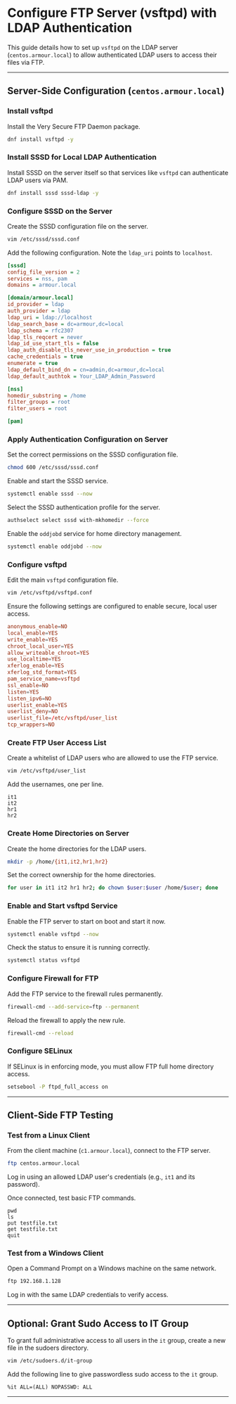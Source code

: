 # **Configure FTP Server (vsftpd) with LDAP Authentication**

This guide details how to set up `vsftpd` on the LDAP server (`centos.armour.local`) to allow authenticated LDAP users to access their files via FTP.

---

## **Server-Side Configuration (`centos.armour.local`)**

### **Install vsftpd**

Install the Very Secure FTP Daemon package.

```bash
dnf install vsftpd -y
```

### **Install SSSD for Local LDAP Authentication**

Install SSSD on the server itself so that services like `vsftpd` can authenticate LDAP users via PAM.

```bash
dnf install sssd sssd-ldap -y
```

### **Configure SSSD on the Server**

Create the SSSD configuration file on the server.

```bash
vim /etc/sssd/sssd.conf
```

Add the following configuration. Note the `ldap_uri` points to `localhost`.

```ini
[sssd]
config_file_version = 2
services = nss, pam
domains = armour.local

[domain/armour.local]
id_provider = ldap
auth_provider = ldap
ldap_uri = ldap://localhost
ldap_search_base = dc=armour,dc=local
ldap_schema = rfc2307
ldap_tls_reqcert = never
ldap_id_use_start_tls = false
ldap_auth_disable_tls_never_use_in_production = true
cache_credentials = true
enumerate = true
ldap_default_bind_dn = cn=admin,dc=armour,dc=local
ldap_default_authtok = Your_LDAP_Admin_Password

[nss]
homedir_substring = /home
filter_groups = root
filter_users = root

[pam]
```

### **Apply Authentication Configuration on Server**

Set the correct permissions on the SSSD configuration file.

```bash
chmod 600 /etc/sssd/sssd.conf
```

Enable and start the SSSD service.

```bash
systemctl enable sssd --now
```

Select the SSSD authentication profile for the server.

```bash
authselect select sssd with-mkhomedir --force
```

Enable the `oddjobd` service for home directory management.

```bash
systemctl enable oddjobd --now
```

### **Configure vsftpd**

Edit the main `vsftpd` configuration file.

```bash
vim /etc/vsftpd/vsftpd.conf
```

Ensure the following settings are configured to enable secure, local user access.

```conf
anonymous_enable=NO
local_enable=YES
write_enable=YES
chroot_local_user=YES
allow_writeable_chroot=YES
use_localtime=YES
xferlog_enable=YES
xferlog_std_format=YES
pam_service_name=vsftpd
ssl_enable=NO
listen=YES
listen_ipv6=NO
userlist_enable=YES
userlist_deny=NO
userlist_file=/etc/vsftpd/user_list
tcp_wrappers=NO
```

### **Create FTP User Access List**

Create a whitelist of LDAP users who are allowed to use the FTP service.

```bash
vim /etc/vsftpd/user_list
```

Add the usernames, one per line.

```
it1
it2
hr1
hr2
```

### **Create Home Directories on Server**

Create the home directories for the LDAP users.

```bash
mkdir -p /home/{it1,it2,hr1,hr2}
```

Set the correct ownership for the home directories.

```bash
for user in it1 it2 hr1 hr2; do chown $user:$user /home/$user; done
```

### **Enable and Start vsftpd Service**

Enable the FTP server to start on boot and start it now.

```bash
systemctl enable vsftpd --now
```

Check the status to ensure it is running correctly.

```bash
systemctl status vsftpd
```

### **Configure Firewall for FTP**

Add the FTP service to the firewall rules permanently.

```bash
firewall-cmd --add-service=ftp --permanent
```

Reload the firewall to apply the new rule.

```bash
firewall-cmd --reload
```

### **Configure SELinux**

If SELinux is in enforcing mode, you must allow FTP full home directory access.

```bash
setsebool -P ftpd_full_access on
```

---

## **Client-Side FTP Testing**

### **Test from a Linux Client**

From the client machine (`c1.armour.local`), connect to the FTP server.

```bash
ftp centos.armour.local
```

Log in using an allowed LDAP user's credentials (e.g., `it1` and its password).

Once connected, test basic FTP commands.

```
pwd
ls
put testfile.txt
get testfile.txt
quit
```

### **Test from a Windows Client**

Open a Command Prompt on a Windows machine on the same network.

```cmd
ftp 192.168.1.128
```

Log in with the same LDAP credentials to verify access.

---

## **Optional: Grant Sudo Access to IT Group**

To grant full administrative access to all users in the `it` group, create a new file in the sudoers directory.

```bash
vim /etc/sudoers.d/it-group
```

Add the following line to give passwordless sudo access to the `it` group.

```
%it ALL=(ALL) NOPASSWD: ALL
```
---
